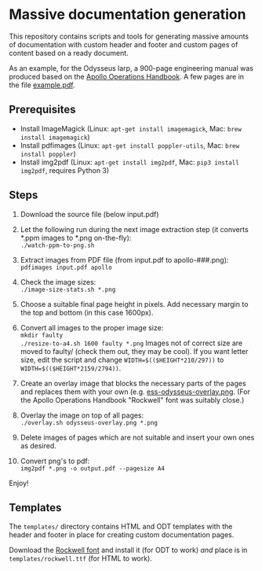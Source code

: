 
Massive documentation generation
================================

This repository contains scripts and tools for generating massive amounts
of documentation with custom header and footer and custom pages of content
based on a ready document.

As an example, for the Odysseus larp, a 900-page engineering manual was
produced based on the [Apollo Operations Handbook](https://www.hq.nasa.gov/alsj/alsj-CSMdocs.html).
A few pages are in the file [example.pdf](example.pdf).


## Prerequisites

* Install ImageMagick (Linux: `apt-get install imagemagick`, Mac: `brew install imagemagick`)
* Install pdfimages (Linux: `apt-get install poppler-utils`, Mac: `brew install poppler`)
* Install img2pdf (Linux: `apt-get install img2pdf`, Mac: `pip3 install img2pdf`, requires Python 3)


## Steps

1. Download the source file (below input.pdf)

2. Let the following run during the next image extraction step
   (it converts *.ppm images to *.png on-the-fly):  
   `./watch-ppm-to-png.sh`

3. Extract images from PDF file (from input.pdf to apollo-###.png):  
   `pdfimages input.pdf apollo`

4. Check the image sizes:  
   `./image-size-stats.sh *.png`

5. Choose a suitable final page height in pixels. Add necessary margin to
   the top and bottom (in this case 1600px).

6. Convert all images to the proper image size:  
   `mkdir faulty`  
   `./resize-to-a4.sh 1600 faulty *.png`
   Images not of correct size are moved to faulty/ (check them out, they may be cool).
   If you want letter size, edit the script and change
   `WIDTH=$(($HEIGHT*210/297))` to `WIDTH=$(($HEIGHT*2159/2794))`.

7. Create an overlay image that blocks the necessary parts of the pages and
   replaces them with your own (e.g. [ess-odysseus-overlay.png](ess-odysseus-overlay.png).
   (For the Apollo Operations Handbook "Rockwell" font was suitably close.)

8. Overlay the image on top of all pages:  
   `./overlay.sh odysseus-overlay.png *.png`

9. Delete images of pages which are not suitable and insert your own ones as
   desired.

10. Convert png's to pdf:  
    `img2pdf *.png -o output.pdf --pagesize A4`

Enjoy!


## Templates

The `templates/` directory contains HTML and ODT templates with the header and footer in place for creating custom documentation pages.

Download the [Rockwell font](https://www.wfonts.com/font/rockwell) and install it (for ODT to work) *and* place is in `templates/rockwell.ttf` (for HTML to work).
